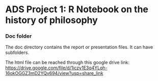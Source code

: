 # ADS Project 1:  R Notebook on the history of philosophy

### Doc folder

The doc directory contains the report or presentation files. It can have subfolders.  

The html file can be reached through this google drive link:
https://drive.google.com/file/d/1iczy1E3q4YLqh-16okOGGZ3mD2YQv694/view?usp=share_link

